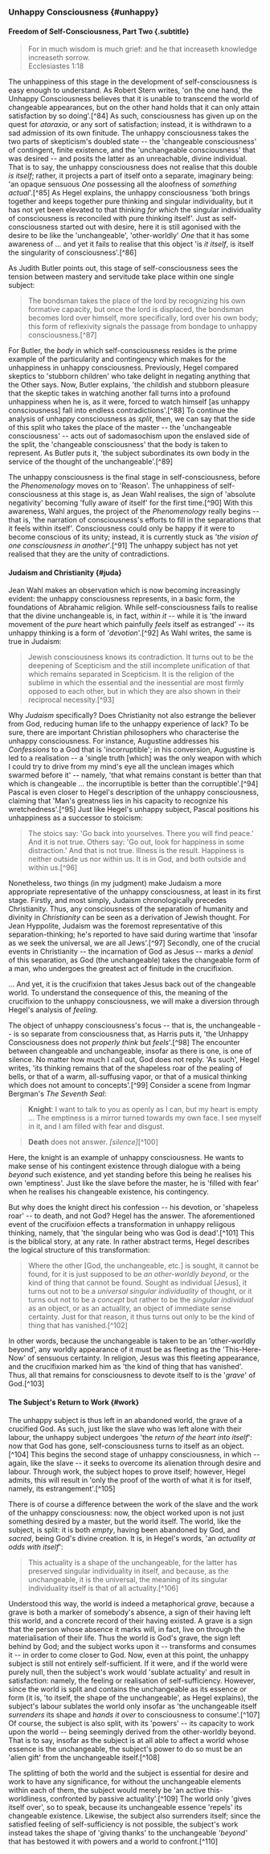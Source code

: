 ### Unhappy Consciousness {#unhappy}
#### Freedom of Self-Consciousness, Part Two {.subtitle}

<blockquote class="epigraph">For in much wisdom is much grief: and he that increaseth knowledge increaseth sorrow.<footer>Ecclesiastes 1:18</footer></blockquote>

The unhappiness of this stage in the development of self-consciousness is easy
enough to understand. As Robert Stern writes, 'on the one hand, the Unhappy
Consciousness believes that it is unable to transcend the world of changeable
appearances, but on the other hand holds that it can only attain satisfaction by
so doing'.[^84] As such, consciousness has given up on the quest for *ataraxia*,
or any sort of satisfaction; instead, it is withdrawn to a sad admission of its
own finitude. The unhappy consciousness takes the two parts of skepticism's
doubled state -- the 'changeable consciousness' of contingent, finite existence,
and the 'unchangeable consciousness' that was desired -- and posits the latter
as an unreachable, divine individual. That is to say, the unhappy consciousness
does not realise that this double *is itself*; rather, it projects a part of
itself onto a separate, imaginary being: 'an opaque sensuous *One* possessing
all the aloofness of *something actual*'.[^85] As Hegel explains, the unhappy
consciousness 'both brings together and keeps together pure thinking and
singular individuality, but it has not yet been elevated to that thinking *for
which* the singular individuality of consciousness is reconciled with pure
thinking itself'. Just as self-consciousness started out with desire, here it is
still agonised with the desire to be like the 'unchangeable', 'other-worldly'
*One* that it has some awareness of ... and yet it fails to realise that this
object 'is *it itself*, is itself the singularity of consciousness'.[^86]

As Judith Butler points out, this stage of self-consciousness sees the tension
between mastery and servitude take place within one single subject:

> The bondsman takes the place of the lord by recognizing his own formative
> capacity, but once the lord is displaced, the bondsman becomes lord over
> himself, more specifically, lord over his own body; this form of
> reflexivity signals the passage from bondage to unhappy consciousness.[^87]

For Butler, the *body* in which self-consciousness resides is the prime example
of the particularity and contingency which makes for the unhappiness in unhappy
consciousness. Previously, Hegel compared skeptics to 'stubborn children' who
take delight in negating anything that the Other says. Now, Butler explains,
'the childish and stubborn pleasure that the skeptic takes in watching another
fall turns into a profound unhappiness when he is, as it were, forced to watch
himself [as unhappy consciousness] fall into endless contradictions'.[^88] To
continue the analysis of unhappy consciousness as *split*, then, we can say that
the side of this split who takes the place of the master -- the 'unchangeable
consciousness' -- acts out of sadomasochism upon the enslaved side of the split,
the 'changeable consciousness' that the body is taken to represent. As Butler
puts it, 'the subject subordinates its own body in the service of the thought
of the unchangeable'.[^89]

The unhappy consciousness is the final stage in self-consciousness, before the
*Phenomenology* moves on to 'Reason'. The unhappiness of self-consciousness at
this stage is, as Jean Wahl realises, the sign of 'absolute negativity' becoming
'fully aware of itself' for the first time.[^90] With this awareness, Wahl
argues, the project of the *Phenomenology* really begins -- that is, 'the
narration of consciousness's efforts to fill in the separations that it feels
within itself'. Consciousness could only be happy if it were to become
conscious of its unity; instead, it is currently stuck as '*the vision of one
consciousness in another*'.[^91] The unhappy subject has not yet realised that
they are the unity of contradictions.

#### Judaism and Christianity {#juda}

Jean Wahl makes an observation which is now becoming increasingly evident: the
unhappy consciousness represents, in a basic form, the foundations of Abrahamic
religion. While self-consciousness fails to realise that the divine unchangeable
is, in fact, *within it* -- while it is 'the inward movement of the *pure* heart
which painfully *feels* itself as estranged' -- its unhappy thinking is a form
of '*devotion*'.[^92] As Wahl writes, the same is true in Judaism:

> Jewish consciousness knows its contradiction. It turns out to be the deepening
> of Scepticism and the still incomplete unification of that which remains
> separated in Scepticism. It is the religion of the sublime in which the
> essential and the inessential are most firmly opposed to each other, but in
> which they are also shown in their reciprocal necessity.[^93]

Why *Judaism* specifically? Does Christianity not also estrange the believer
from God, reducing human life to the unhappy experience of lack? To be sure,
there are important Christian philosophers who characterise the unhappy
consciousness. For instance, Augustine addresses his *Confessions* to a God that
is 'incorruptible'; in his conversion, Augustine is led to a realisation -- a
'single truth [which] was the only weapon with which I could try to drive from
my mind's eye all the unclean images which swarmed before it' -- namely, 'that
what remains constant is better than that which is changeable ... the
incorruptible is better than the corruptible'.[^94] Pascal is even closer to
Hegel's description of the unhappy consciousness, claiming that 'Man's greatness
lies in his capacity to recognize his wretchedness'.[^95] Just like Hegel's
unhappy subject, Pascal positions his unhappiness as a successor to stoicism:

> The stoics say: 'Go back into yourselves. There you will find peace.' And it
> is not true. Others say: 'Go out, look for happiness in some distraction.' And
> that is not true. Illness is the result. Happiness is neither outside us nor
> within us. It is in God, and both outside and within us.[^96]

Nonetheless, two things (in my judgment) make Judaism a more appropriate
representative of the unhappy consciousness, at least in its first stage.
Firstly, and most simply, Judaism chronologically precedes Christianity. Thus,
any consciousness of the separation of humanity and divinity in *Christianity*
can be seen as a derivation of Jewish thought. For Jean Hyppolite, Judaism was
the foremost representative of this separation-thinking; he's reported to have
said during wartime that 'insofar as we seek the universal, we are all
Jews'.[^97] Secondly, one of the crucial events in Christianity -- the
incarnation of God as Jesus -- marks a *denial* of this separation, as God (the
unchangeable) takes the changeable form of a man, who undergoes the greatest act
of finitude in the crucifixion.

... And yet, it is the crucifixion that takes Jesus back out of the changeable
world. To understand the consequence of this, the meaning of the crucifixion to
the unhappy consciousness, we will make a diversion through Hegel's analysis of
*feeling*.

The object of unhappy consciousness's focus -- that is, the unchangeable -- is
so separate from consciousness that, as Harris puts it, 'the Unhappy
Consciousness does not *properly think* but *feels*'.[^98] The encounter between
changeable and unchangeable, insofar as there is one, is one of silence. No
matter how much I call out, God does not reply. 'As such', Hegel writes, 'its
thinking remains that of the shapeless roar of the pealing of bells, or that of
a warm, all-suffusing vapor, or that of a musical thinking which does not amount
to concepts'.[^99] Consider a scene from Ingmar Bergman's *The Seventh Seal*:

> **Knight**: I want to talk to you as openly as I can, but my heart is empty
> ... The emptiness is a mirror turned towards my own face. I see myself in it,
> and I am filled with fear and disgust.

> **Death** does not answer. *[silence]*[^100]

Here, the knight is an example of unhappy consciousness. He wants to make sense
of his contingent existence through dialogue with a being *beyond* such
existence, and yet standing before this being he realises his own 'emptiness'.
Just like the slave before the master, he is 'filled with fear' when he realises
his changeable existence, his contingency.

But why does the knight direct his confession -- his devotion, or 'shapeless
roar' -- to death, and not God? Hegel has the answer. The aforementioned event
of the crucifixion effects a transformation in unhappy reliigous thinking,
namely, that 'the singular being who was God is dead'.[^101] This is the
biblical story, at any rate. In rather abstract terms, Hegel describes the
logical structure of this transformation:

> Where the other [God, the unchangeable, etc.] is sought, it cannot be found,
> for it is just supposed to be *an other-worldly beyond*, or the kind of thing
> that cannot be found. Sought as individual [Jesus], it turns out not to be a
> *universal singular individuality* of thought, or it turns out not to be a
> *concept* but rather to be the *singular individual* as an object, or as an
> actuality, an object of immediate sense certainty. Just for that reason, it
> thus turns out only to be the kind of thing that has vanished.[^102]

In other words, because the unchangeable is taken to be an 'other-worldly
beyond', any worldly appearance of it must be as fleeting as the 'This-Here-Now'
of sensuous certainty. In religion, Jesus was this fleeting appearance, and the
crucifixion marked him as 'the kind of thing that has vanished'. Thus, all that
remains for consciousness to devote itself to is the '*grave*' of God.[^103]

#### The Subject's Return to Work {#work}

The unhappy subject is thus left in an abandoned world, the grave of a crucified
God. As such, just like the slave who was left alone with their labour, the
unhappy subject undergoes 'the *return of the heart into itself*': now that God
has gone, self-consciousness turns to itself as an object.[^104] This begins the
second stage of unhappy consciousness, in which -- again, like the slave -- it
seeks to overcome its alienation through desire and labour. Through work, the
subject hopes to prove itself; however, Hegel admits, this will result in 'only
the proof of the worth of what it is for itself, namely, its
estrangement'.[^105]

There is of course a difference between the work of the slave and the work of
the unhappy consciousness: now, the object worked upon is not just something
desired by a master, but the world itself. The world, like the subject, is
split: it is both *empty*, having been abandoned by God, and *sacred*, being
God's divine creation. It is, in Hegel's words, 'an *actuality at odds with
itself*':

> This actuality is a shape of the unchangeable, for the latter has preserved
> singular individuality in itself, and because, as the unchangeable, it is the
> universal, the meaning of its singular individuality itself is that of
> all actuality.[^106]

Understood this way, the world is indeed a metaphorical *grave*, because a grave
is both a marker of somebody's absence, a sign of their having left this world,
and a concrete record of their having existed. A grave is a sign that the person
whose absence it marks will, in fact, live on through the materialisation of
their life. Thus the world is God's grave, the sign left behind by God; and the
subject works upon it -- transforms and consumes it -- in order to come closer
to God. Now, even at this point, the unhappy subject is still not entirely
self-sufficient. If it were, and if the world were purely null, then the
subject's work would 'sublate actuality' and result in satisfaction: namely, the
feeling or realisation of self-sufficiency. However, since the world is split
and contains the unchangeable as its essence or form (it is, 'to itself, the
shape of the unchangeable', as Hegel explains), the subject's labour sublates
the world only insofar as 'the unchangeable itself *surrenders* its shape and
*hands it over* to consciousness to consume'.[^107] Of course, the subject is
also split, with its 'powers' -- its capacity to work upon the world --
being seemingly derived from the other-worldly beyond. That is to say, insofar
as the subject is at all able to affect a world whose essence is the
unchangeable, the subject's power to do so must be an 'alien gift' from the
unchangeable itself.[^108]

The splitting of both the world and the subject is essential for desire and work
to have any significance, for without the unchangeable elements within each of
them, the subject would merely be 'an active this-worldliness, confronted by
passive actuality'.[^109] The world only 'gives itself over', so to speak,
because its unchangeable essence 'repels' its changeable existence. Likewise,
the subject also surrenders itself; since the satisfied feeling of
self-sufficiency is not possible, the subject's work instead takes the shape of
'giving thanks' to the unchangeable *'beyond'* that has bestowed it with powers
and a world to confront.[^110]
